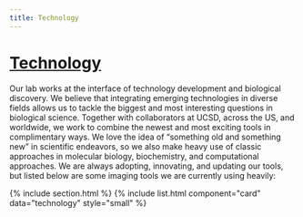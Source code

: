 ```yaml
---
title: Technology
---
```


# <u>Technology</u>

Our lab works at the interface of technology development and biological discovery. We believe that integrating emerging technologies in diverse fields allows us to tackle the biggest and most interesting questions in biological science. Together with collaborators at UCSD, across the US, and worldwide, we work to combine the newest and most exciting tools in complimentary ways. We love the idea of “something old and something new” in scientific endeavors, so we also make heavy use of classic approaches in molecular biology, biochemistry, and computational approaches. We are always adopting, innovating, and updating our tools, but listed below are some imaging tools we are currently using heavily:

{% include section.html %}
{% include list.html component="card" data="technology" style="small" %}

